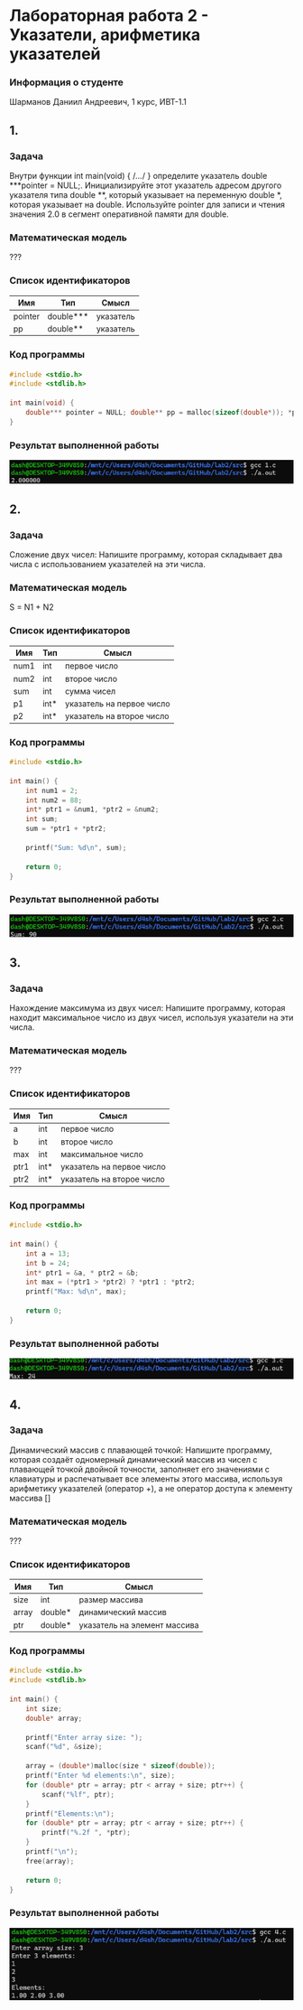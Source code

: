 # Лабораторная работа 2 - Указатели, арифметика указателей
### Информация о студенте  
Шарманов Даниил Андреевич, 1 курс, ИВТ-1.1  
## 1.  
### Задача  
Внутри функции int main(void) { /*...*/ } определите указатель double ***pointer = NULL;. Инициализируйте этот указатель адресом другого указателя типа double **, который указывает на переменную
double *, которая указывает на double. Используйте pointer для записи и чтения значения 2.0 в сегмент
оперативной памяти для double.
### Математическая модель
???  
### Список идентификаторов
| Имя  | Тип | Смысл |
| --- | --- | --- |
| pointer  | double***  |  указатель |
| pp  | double**  |  указатель |
  
### Код программы
```C
#include <stdio.h>
#include <stdlib.h>

int main(void) {
    double*** pointer = NULL; double** pp = malloc(sizeof(double*)); *pp = malloc(sizeof(double)); **pp = 2.0; pointer = &pp; printf("%f\n", ***pointer); free(*pp); free(pp);
}
```
### Результат выполненной работы  
<img src="imgs/1.jpg">  

## 2.  
### Задача  
Сложение двух чисел:
Напишите программу, которая складывает два числа с использованием указателей на эти числа.  
### Математическая модель
S = N1 + N2  
### Список идентификаторов
| Имя  | Тип | Смысл |
| --- | --- | --- |
| num1  | int  |  первое число |
| num2  | int  |  второе число |
| sum  | int  |  сумма чисел |
| p1  | int*  |  указатель на первое число |
| p2  | int*  |  указатель на второе число |  
  
### Код программы
```C
#include <stdio.h>

int main() {
    int num1 = 2;
    int num2 = 88;
    int* ptr1 = &num1, *ptr2 = &num2;
    int sum;
    sum = *ptr1 + *ptr2;

    printf("Sum: %d\n", sum);

    return 0;
}
```
### Результат выполненной работы  
<img src="imgs/2.jpg">  

## 3.  
### Задача  
Нахождение максимума из двух чисел:
Напишите программу, которая находит максимальное число из двух чисел, используя указатели на эти числа.  
### Математическая модель
???  
### Список идентификаторов
| Имя  | Тип | Смысл |
| --- | --- | --- |
| a  | int  |  первое число |
| b  | int  |  второе число |
| max  | int  |  максимальное число |
| ptr1  | int*  |  указатель на первое число |
| ptr2  | int*  |  указатель на второе число |  

### Код программы
```C
#include <stdio.h>

int main() {
    int a = 13;
    int b = 24;
    int* ptr1 = &a, * ptr2 = &b;
    int max = (*ptr1 > *ptr2) ? *ptr1 : *ptr2;
    printf("Max: %d\n", max);

    return 0;
}
```
### Результат выполненной работы  
<img src="imgs/3.jpg">  

## 4.  
### Задача  
Динамический массив с плавающей точкой:
Напишите программу, которая создаёт одномерный динамический массив из чисел с плавающей точкой двойной точности, заполняет его значениями с клавиатуры и распечатывает все элементы этого массива, используя
арифметику указателей (оператор +), а не оператор доступа к элементу массива []  
### Математическая модель
???  
### Список идентификаторов
| Имя  | Тип | Смысл |
| --- | --- | --- |
| size  | int  |  размер массива |
| array  | double*  | динамический массив |
| ptr  | double*  |  указатель на элемент массива |
  
### Код программы
```C
#include <stdio.h>
#include <stdlib.h>

int main() {
    int size;
    double* array;

    printf("Enter array size: ");
    scanf("%d", &size);

    array = (double*)malloc(size * sizeof(double));
    printf("Enter %d elements:\n", size);
    for (double* ptr = array; ptr < array + size; ptr++) {
        scanf("%lf", ptr);
    }
    printf("Elements:\n");
    for (double* ptr = array; ptr < array + size; ptr++) {
        printf("%.2f ", *ptr);
    }
    printf("\n");
    free(array);

    return 0;
}
```
### Результат выполненной работы  
<img src="imgs/4.jpg">  
